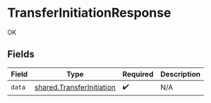 # TransferInitiationResponse

OK


## Fields

| Field                                                                  | Type                                                                   | Required                                                               | Description                                                            |
| ---------------------------------------------------------------------- | ---------------------------------------------------------------------- | ---------------------------------------------------------------------- | ---------------------------------------------------------------------- |
| `data`                                                                 | [shared.TransferInitiation](../../models/shared/transferinitiation.md) | :heavy_check_mark:                                                     | N/A                                                                    |